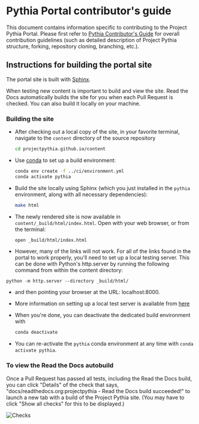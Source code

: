 # Pythia Portal contributor's guide

This document contains information specific to contributing to the
Project Pythia Portal.  Please first refer to [Pythia Contributor's
Guide](https://projectpythia.org/pages/contributing.html) for overall
contribution guidelines (such as detailed description of Project
Pythia structure, forking, repository cloning, branching, etc.).

## Instructions for building the portal site

The portal site is built with [Sphinx](https://www.sphinx-doc.org/).

When testing new content is important to build and view the site. Read the Docs automatically builds the site for you when each Pull Request is checked. You can also build it locally on your machine.


### Building the site

- After checking out a local copy of the site, in your favorite terminal, navigate to the `content` directory of the source repository
  ```bash
  cd projectpythia.github.io/content
  ```
- Use [conda](https://docs.conda.io/) to set up a build environment:
  ``` bash
  conda env create -f ../ci/environment.yml
  conda activate pythia
  ```
- Build the site locally using Sphinx (which you just installed in the `pythia` environment, along with all necessary dependencies):
  ``` bash
  make html
  ```
- The newly rendered site is now available in `content/_build/html/index.html`.
Open with your web browser, or from the terminal:
  ``` bash
  open _build/html/index.html
  ```
- However, many of the links will not work. For all of the links
found in the portal to work properly, you'll need to set up a local
testing server. This can be done with Python's http.server by running
the following command from within the content directory:
```
python -m http.server --directory _build/html/
```
- and then pointing your browser at the URL: localhost:8000.

- More information on setting up a local test server is available from [here](https://developer.mozilla.org/en-US/docs/Learn/Common_questions/set_up_a_local_testing_server)

- When you're done, you can deactivate the dedicated build environment with
  ``` bash
  conda deactivate
  ```
- You can re-activate the `pythia` conda environment at any time with `conda activate pythia`.

### To view the Read the Docs autobuild

Once a Pull Request has passed all tests, including the Read the Docs build, you can click "Details" of the check that says, "docs/readthedocs.org:projectpythia - Read the Docs build succeeded!" to launch a new tab with a build of the Project Pythia site. (You may have to click "Show all checks" for this to be displayed.)

![Checks](../_static/images/ReadtheDocsAutobuild.png)
